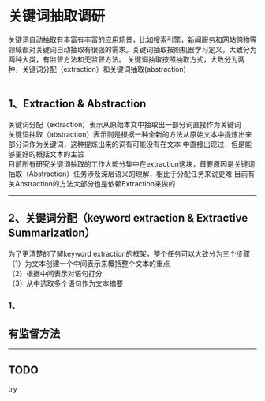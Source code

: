 # 关键词抽取调研  
关键词自动抽取有丰富有丰富的应用场景，比如搜索引擎，新闻服务和网站购物等领域都对关键词自动抽取有很强的需求。关键词抽取按照机器学习定义，大致分为两种大类，有监督方法和无监督方法。
关键词抽取按照抽取方式，大致分为两种，关键词分配（extraction）和关键词抽取(abstraction)  

----

## 1、Extraction & Abstraction  
关键词分配（extraction）表示从原始本文中抽取出一部分词直接作为关键词   
关键词抽取（abstraction）表示则是根据一种全新的方法从原始文本中提炼出来部分词作为关键词，这种提炼出来的词有可能没有在文本
中直接出现过，但是能够更好的概括文本的主旨  
目前所有研究关键词抽取的工作大部分集中在extraction这块，首要原因是关键词抽取（Abstraction）任务涉及深层语义的理解，相比于分配任务来说更难
目前有关Abstraction的方法大部分也是依赖Extraction来做的  
    


-----


## 2、关键词分配（keyword extraction & Extractive Summarization）  
为了更清楚的了解keyword extraction的框架，整个任务可以大致分为三个步骤  
（1）为文本创建一个中间表示来概括整个文本的重点  
（2）根据中间表示对语句打分  
（3）从中选取多个语句作为文本摘要  



### 1、  



## 有监督方法  


---


## TODO  
try   
